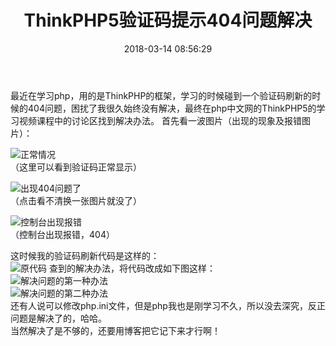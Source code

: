 ﻿---
title: ThinkPHP5验证码提示404问题解决
date: 2018-03-14 08:56:29
categories: PHP
tags: [问题解决记录]
---
最近在学习php，用的是ThinkPHP的框架，学习的时候碰到一个验证码刷新的时候的404问题，困扰了我很久始终没有解决，最终在php中文网的ThinkPHP5的学习视频课程中的讨论区找到解决办法。
首先看一波图片（出现的现象及报错图片）：
<!-- more -->
![正常情况](https://upload-images.jianshu.io/upload_images/8654767-9c66cbcd9a0b51f5)  
（这里可以看到验证码正常显示）

![出现404问题了](https://upload-images.jianshu.io/upload_images/8654767-0927b4eff57e1d99)  
（点击看不清换一张图片就没了）  

![控制台出现报错](https://upload-images.jianshu.io/upload_images/8654767-6dd568e7eeaef5db)  
（控制台出现报错，404）

这时候我的验证码刷新代码是这样的：  
![原代码](https://upload-images.jianshu.io/upload_images/8654767-9a71a6f9a63c8510)
查到的解决办法，将代码改成如下图这样：  
![解决问题的第一种办法](https://upload-images.jianshu.io/upload_images/8654767-6c35baa18b187eff)  
![解决问题的第二种办法](https://upload-images.jianshu.io/upload_images/8654767-cfe42d0215937825)  
还有人说可以修改php.ini文件，但是php我也是刚学习不久，所以没去深究，反正问题是解决了的，哈哈。  
当然解决了是不够的，还要用博客把它记下来才行啊！